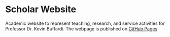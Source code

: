 # Scholar Website

Academic website to represent teaching, research, and service activities for Professor Dr. Kevin Buffardi. The webpage is published on [GitHub Pages](https://kbuffardi.github.io/ScholarWebsite/)
